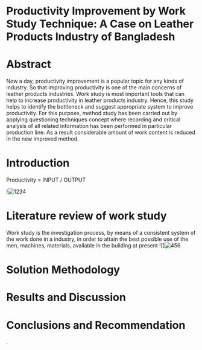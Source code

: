 # Productivity Improvement by Work Study Technique: A Case on Leather Products Industry of Bangladesh
# Abstract
Now a day, productivity improvement is a popular topic for any kinds of industry. So that improving productivity is one of the main concerns of leather products industries. Work study is most important tools that can help to increase productivity in leather products industry. Hence, this study helps to identify the bottleneck and suggest appropriate system to improve productivity. For this purpose, method study has been carried out by applying questioning techniques concept where recording and critical analysis of all related information has been performed in particular production line. As a result considerable amount of work content is reduced in the new improved method. 
# Introduction
Productivity = INPUT / OUTPUT 

!![1234](https://user-images.githubusercontent.com/132740254/236610804-f4347358-d1cd-437c-b48a-cd60c7940f84.jpg)

# Literature review of work study
Work study is the investigation process, by means of a consistent system of the work done in a industry, in order to attain the best possible use of the men, machines, materials, available in the building at present
![]![456](https://user-images.githubusercontent.com/132740254/236610969-59a3202f-4380-444b-a97c-085503989778.jpg)

# Solution Methodology
# Results and Discussion 
# Conclusions and Recommendation 

.
